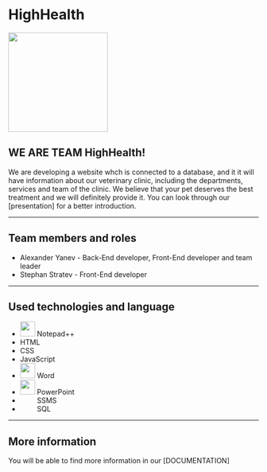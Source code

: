 # HighHealth
<img src="https://media.discordapp.net/attachments/450722177860501541/862978269167353856/image.png" width="200">



## WE ARE TEAM HighHealth!


We are developing a website whch is connected to a database, and it it will have information about our veterinary clinic, including the departments, services and team of the clinic. We believe that your pet deserves the best treatment and we will definitely provide it. You can look through our [presentation] for a better introduction.

---

## Team members and roles
- Alexander Yanev - Back-End developer, Front-End developer and team leader
- Stephan Stratev - Front-End developer


---

## Used technologies and language
- <img src="https://codingburgas-my.sharepoint.com/:i:/g/personal/azyanev18_codingburgas_bg/EcPxw0FtlWZKgeOXxwtxxH8BVMMX94Nq4-PSeIChwWeILg?e=E2B8cd" width="30">  Notepad++
- HTML
- CSS
- JavaScript
-  <img src="https://cdn.discordapp.com/attachments/811480580993974282/820292362851844126/word.png" width="30">  Word
- <img src="https://cdn.discordapp.com/attachments/811480580993974282/820296758197223424/68747470733a2f2f6d656469612e646973636f72646170702e6e65742f6174746163686d656e74732f383135323533353831.png" width="30">  PowerPoint
- <img crs="https://user-images.githubusercontent.com/56866367/123686498-88df7680-d858-11eb-9c37-bee031d3df07.png"  width="30"> SSMS
- <img crs="https://user-images.githubusercontent.com/56866367/123686423-76653d00-d858-11eb-91d7-d524f4ba01db.png"  width="30"> SQL

 ---
## More information
You will be able to find more information in our [DOCUMENTATION]
